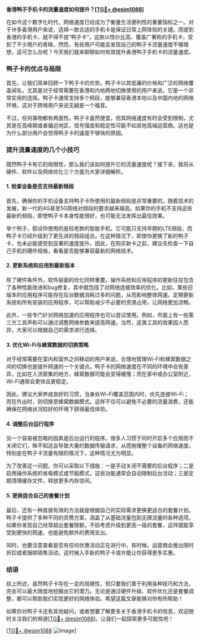 **香港鸭子手机卡的流量速度如何提升？[[TG💪+ @esim1088](https://t.me/s/esim1088)]**

在如今这个数字化时代，网络速度已经成为了衡量生活便利性的重要指标之一。对于许多香港用户来说，选择一款合适的手机卡是保证日常上网体验的关键。而提到香港的手机卡，就不得不提“鸭子卡”，这款以性价比高、覆盖广著称的手机卡，受到了不少用户的青睐。然而，有些用户可能会发现自己的鸭子卡流量速度不够理想，这可怎么办呢？今天我们就来聊聊如何有效提升香港鸭子手机卡的流量速度。

### 鸭子卡的优点与局限

首先，让我们简单回顾一下鸭子卡的优势。鸭子卡以其低廉的价格和广泛的网络覆盖闻名，尤其是对于经常需要在香港和内地两地切换使用的用户来说，它是一个非常实用的选择。鸭子卡通常支持多个频段，能够兼容香港本地以及中国内地的网络环境，这对于跨境用户来说无疑是一个福音。

不过，任何事物都有两面性。鸭子卡虽然便宜，但其网络速度有时会受到限制，尤其是在高峰期或者偏远地区，信号强度和稳定性可能不如其他高端运营商。这也是为什么部分用户会觉得鸭子卡的速度不够快的原因。

### 提升流量速度的几个小技巧

既然鸭子卡有它的局限性，那么我们该如何提升它的流量速度呢？接下来，我将从硬件、软件以及网络优化三个方面为大家详细解析。

#### 1. 检查设备是否支持最新频段

首先，确保你的手机设备支持鸭子卡所使用的最新频段是非常重要的。随着技术的发展，新一代的4G甚至5G网络对频段的要求越来越高。如果你的手机不支持这些最新的频段，即使鸭子卡本身性能很好，也可能无法发挥出最佳效果。

举个例子，假设你使用的是较老款的智能手机，它可能只支持早期的LTE频段，而鸭子卡已经升级到了更先进的频段组合。在这种情况下，即使你更换了新的鸭子卡，也未必能感受到显著的速度提升。因此，在购买新卡之前，建议先检查一下自己手机的硬件规格，看看是否能够兼容最新的网络技术。

#### 2. 更新系统和应用到最新版本

除了硬件条件外，软件层面的优化同样重要。操作系统和应用程序的更新往往包含了各种性能改进和bug修复，其中就包括了对网络连接效率的优化。比如，某些旧版本的应用程序可能存在后台数据消耗过多的问题，从而影响整体网速。定期更新系统和所有安装的应用程序，可以帮助减少不必要的资源占用，让网络更加流畅。

此外，一些专门针对网络加速的应用程序也可以尝试使用。例如，市面上有一些第三方工具声称可以通过调整网络参数来提高网速。当然，这类工具的效果因人而异，大家可以根据自己的需求进行选择。

#### 3. 优化Wi-Fi与蜂窝数据的切换策略

对于经常需要在室内和室外之间移动的用户来说，合理地管理Wi-Fi和蜂窝数据之间的切换也是提升网速的一个关键点。鸭子卡的网络速度在不同的环境中会有差异，比如在人流密集的地方，蜂窝数据可能会变得缓慢；而在家中或办公室附近，Wi-Fi通常会更快且更稳定。

因此，建议大家养成良好的习惯，当身处Wi-Fi覆盖范围内时，优先连接Wi-Fi；而在外出时，则切换至蜂窝数据模式。这样不仅可以避免不必要的流量浪费，还能确保在网络状况较好的环境下获得最佳体验。

#### 4. 调整后台运行程序

另一个容易被忽略的因素是后台运行的程序。很多人习惯于同时开启多个应用而不关闭它们，殊不知这会导致大量的数据传输请求，从而拖慢整个设备的网络速度。特别是在鸭子卡流量有限的情况下，这种情况尤为明显。

为了改善这一问题，你可以采取以下措施：一是手动关闭不需要的后台程序；二是启用操作系统的省电模式或节能模式，这些功能通常会自动限制后台活动；三是定期清理缓存文件，释放更多内存空间。

#### 5. 更换适合自己的套餐计划

最后，还有一种直接有效的方法就是根据自己的实际需求更换更适合的套餐计划。鸭子卡提供了多种不同的资费方案，涵盖了从基础流量包到无限流量的各种选项。如果你发现自己经常超出套餐限额，不妨考虑升级到更高一级的套餐，这样既能享受到更快的网速，也能避免额外的费用支出。

同时，也要注意查看是否有任何优惠活动正在进行中。有时候，运营商会推出限时折扣或者捆绑销售活动，这时候入手新的鸭子卡或许能让你获得更多实惠。

### 结语

综上所述，虽然鸭子卡存在一定的局限性，但只要我们善于利用各种技巧和方法，完全可以最大限度地挖掘出它的潜力。无论是通过硬件升级、软件优化还是套餐调整，都可以帮助我们实现更好的网络体验。希望这篇文章能够对你有所帮助！

如果你对鸭子卡还有其他疑问，或者想要了解更多关于香港手机卡的信息，欢迎随时关注我们的频道[[TG💪+ @esim1088](https://t.me/s/esim1088)]。让我们一起探索更多可能性吧！

[[TG💪+ @esim1088](https://t.me/s/esim1088) ![Image](https://i.postimg.cc/4NQfJmqS/Snipaste-2025-05-13-00-14-12.png)]